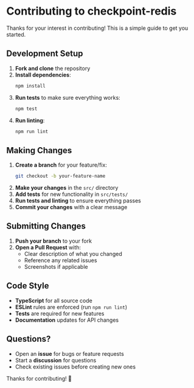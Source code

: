 # Contributing to checkpoint-redis

Thanks for your interest in contributing! This is a simple guide to get you started.

## Development Setup

1. **Fork and clone** the repository
2. **Install dependencies**:
   ```bash
   npm install
   ```
3. **Run tests** to make sure everything works:
   ```bash
   npm test
   ```
4. **Run linting**:
   ```bash
   npm run lint
   ```

## Making Changes

1. **Create a branch** for your feature/fix:
   ```bash
   git checkout -b your-feature-name
   ```
2. **Make your changes** in the `src/` directory
3. **Add tests** for new functionality in `src/tests/`
4. **Run tests and linting** to ensure everything passes
5. **Commit your changes** with a clear message

## Submitting Changes

1. **Push your branch** to your fork
2. **Open a Pull Request** with:
   - Clear description of what you changed
   - Reference any related issues
   - Screenshots if applicable

## Code Style

- **TypeScript** for all source code
- **ESLint** rules are enforced (run `npm run lint`)
- **Tests** are required for new features
- **Documentation** updates for API changes

## Questions?

- Open an **issue** for bugs or feature requests
- Start a **discussion** for questions
- Check existing issues before creating new ones

Thanks for contributing! 🚀
